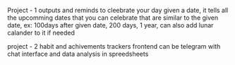 Project - 1
outputs and reminds to cleebrate your day
given a date, it tells all the upcomming dates that you can celebrate that are similar to the given date,
ex: 100days after given date, 200 days, 1 year, 
 can also add lunar calander to it if needed

project - 2
habit and achivements trackers
frontend can be telegram with chat interface
and data analysis in spreedsheets
